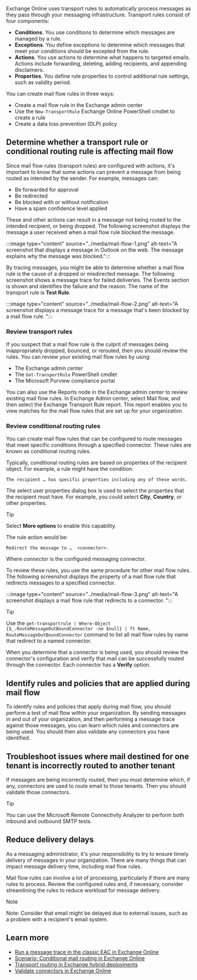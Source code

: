 Exchange Online uses transport rules to automatically process messages as they pass through your messaging infrastructure. Transport rules consist of four components:

- **Conditions**. You use conditions to determine which messages are managed by a rule.
- **Exceptions**. You define exceptions to determine which messages that meet your conditions should be excepted from the rule.
- **Actions**. You use actions to determine what happens to targeted emails. Actions include forwarding, deleting, adding recipients, and appending disclaimers.
- **Properties**. You define rule properties to control additional rule settings, such as validity period.


You can create mail flow rules in three ways:

- Create a mail flow rule in the Exchange admin center
- Use the `New-TransportRule` Exchange Online PowerShell cmdlet to create a rule
- Create a data loss prevention (DLP) policy

## Determine whether a transport rule or conditional routing rule is affecting mail flow

Since mail flow rules (transport rules) are configured with actions, it's important to know that some actions can prevent a message from being routed as intended by the sender. For example, messages can:

- Be forwarded for approval
- Be redirected
- Be blocked with or without notification
- Have a spam confidence level applied

These and other actions can result in a message not being routed to the intended recipient, or being dropped. The following screenshot displays the message a user received when a mail flow rule blocked the message.

:::image type="content" source="../media/mail-flow-1.png" alt-text="A screenshot that displays a message in Outlook on the web. The message explains why the message was blocked.":::

By tracing messages, you might be able to determine whether a mail flow rule is the cause of a dropped or misdirected message. The following screenshot shows a message trace for failed deliveries. The Events section is shown and identifies the failure and the reason. The name of the transport rule is **Test Rule**.

:::image type="content" source="../media/mail-flow-2.png" alt-text="A screenshot displays a message trace for a message that's been blocked by a mail flow rule. ":::

### Review transport rules

If you suspect that a mail flow rule is the culprit of messages being inappropriately dropped, bounced, or rerouted, then you should review the rules. You can review your existing mail flow rules by using:

- The Exchange admin center
- The `Get-TransportRule` PowerShell cmdlet
- The Microsoft Purview compliance portal

You can also use the Reports node in the Exchange admin center to review existing mail flow rules. In Exchange Admin center, select Mail flow, and then select the Exchange Transport Rule report. This report enables you to view matches for the mail flow rules that are set up for your organization.

### Review conditional routing rules

You can create mail flow rules that can be configured to route messages that meet specific conditions through a specified connector. These rules are known as conditional routing rules.

Typically, conditional routing rules are based on properties of the recipient object. For example, a rule might have the condition:

`The recipient … has specific properties including any of these words.`

The select user properties dialog box is used to select the properties that the recipient must have. For example, you could select **City**, **Country**, or other properties.

> [!TIP]
> Select **More options** to enable this capability.

The rule action would be:

`Redirect the message to …  <connector>.`

Where *connector* is the configured messaging connector.

To review these rules, you use the same procedure for other mail flow rules. The following screenshot displays the property of a mail flow rule that redirects messages to a specified connector.

:::image type="content" source="../media/mail-flow-3.png" alt-text="A screenshot displays a mail flow rule that redirects to a connector. ":::

> [!TIP]
> Use the `get-transportrule | Where-Object {$_.RouteMessageOutBoundConnector -ne $null} | ft Name, RouteMessageOutBoundConnector` command to list all mail flow rules by name that redirect to a named connector.

When you determine that a connector is being used, you should review the connector's configuration and verify that mail can be successfully routed through the connector. Each connector has a **Verify** option.

## Identify rules and policies that are applied during mail flow

To identify rules and policies that apply during mail flow, you should perform a test of mail flow within your organization. By sending messages in and out of your organization, and then performing a message trace against those messages, you can learn which rules and connectors are being used. You should then also validate any connectors you have identified.

## Troubleshoot issues where mail destined for one tenant is incorrectly routed to another tenant

If messages are being incorrectly routed, then you must determine which, if any, connectors are used to route email to those tenants. Then you should validate those connectors.

> [!TIP]
> You can use the Microsoft Remote Connectivity Analyzer to perform both inbound and outbound SMTP tests. 

## Reduce delivery delays

As a messaging administrator, it's your responsibility to try to ensure timely delivery of messages in your organization. There are many things that can impact message delivery time, including mail flow rules.

Mail flow rules can involve a lot of processing, particularly if there are many rules to process. Review the configured rules and, if necessary, consider streamlining the rules to reduce workload for message delivery.

> [!NOTE]
> Note: Consider that email might be delayed due to external issues, such as a problem with a recipient's email system. 

## Learn more

- [Run a message trace in the classic EAC in Exchange Online](/exchange/monitoring/trace-an-email-message/run-a-message-trace-and-view-results)
- [Scenario: Conditional mail routing in Exchange Online](/exchange/mail-flow-best-practices/use-connectors-to-configure-mail-flow/conditional-mail-routing)
- [Transport routing in Exchange hybrid deployments](/exchange/transport-routing)
- [Validate connectors in Exchange Online](/exchange/mail-flow-best-practices/use-connectors-to-configure-mail-flow/validate-connectors)